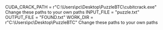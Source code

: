 CUDA_CRACK_PATH = r"C:\Users\pc\Desktop\PuzzleBTC\cubitcrack.exe" Change these paths to your own paths
INPUT_FILE = "puzzle.txt"
OUTPUT_FILE = "FOUND.txt"
WORK_DIR = r"C:\Users\pc\Desktop\PuzzleBTC" Change these paths to your own paths
